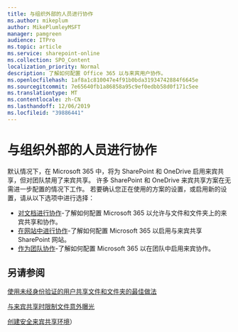 ```yaml
---
title: 与组织外部的人员进行协作
ms.author: mikeplum
author: MikePlumleyMSFT
manager: pamgreen
audience: ITPro
ms.topic: article
ms.service: sharepoint-online
ms.collection: SPO_Content
localization_priority: Normal
description: 了解如何配置 Office 365 以与来宾用户协作。
ms.openlocfilehash: 1af8a1c810047e4f91b0bda31934742884f6645e
ms.sourcegitcommit: 7e65640fb1a86858a95c9ef0edbb58d0f171c5ee
ms.translationtype: MT
ms.contentlocale: zh-CN
ms.lasthandoff: 12/06/2019
ms.locfileid: "39886441"
---
```

# <a name="collaborating-with-people-outside-your-organization"></a>与组织外部的人员进行协作

默认情况下，在 Microsoft 365 中，将为 SharePoint 和 OneDrive 启用来宾共享，但对团队禁用了来宾共享。 许多 SharePoint 和 OneDrive 来宾共享方案在无需进一步配置的情况下工作。 若要确认您正在使用的方案的设置，或启用新的设置，请从以下选项中进行选择：

- [对文档进行协作](collaborate-on-documents.md)-了解如何配置 Microsoft 365 以允许与文件和文件夹上的来宾共享和协作。
- [在网站中进行协作](collaborate-in-a-site.md)-了解如何配置 Microsoft 365 以启用与来宾共享 SharePoint 网站。
- [作为团队协作](collaborate-as-a-team.md)-了解如何配置 Microsoft 365 以在团队中启用来宾协作。

## <a name="see-also"></a>另请参阅

[使用未经身份验证的用户共享文件和文件夹的最佳做法](best-practices-anonymous-sharing.md)

[与来宾共享时限制文件意外曝光](sharing-limit-accidental-exposure.md)

[创建安全来宾共享环境](create-a-secure-guest-sharing-environment.md)）
